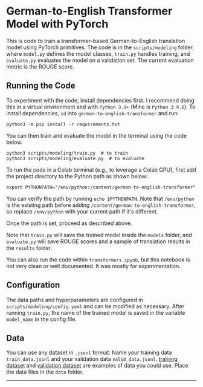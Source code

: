 # German-to-English Transformer Model with PyTorch

This is code to train a transformer-based German-to-English translation model using PyTorch primitives. The code is in the `scripts/modeling` folder, where `model.py` defines the model classes, `train.py` handles training, and `evaluate.py` evaluates the model on a validation set. The current evaluation metric is the ROUGE score.

## Running the Code
To experiment with the code, install dependencies first. I recommend doing this in a virtual environment and with `Python 3.9+` (Mine is `Python 3.9.6`). To install dependencies, `cd` into `german-to-english-transformer` and run:

```
python3 -m pip install -r requirements.txt
```

You can then train and evaluate the model in the terminal using the code below.

```
python3 scripts/modeling/train.py  # to train
python3 scripts/modeling/evaluate.py  # to evaluate
```

To run the code in a Colab terminal (e.g., to leverage a Colab GPU), first add the project directory to the Python path as shown below:

```
export PYTHONPATH="/env/python:/content/german-to-english-transformer"
```

You can verify the path by running `echo $PYTHONPATH`. Note that `/env/python` is the existing path before adding `/content/german-to-english-transformer`, so replace `/env/python` with your current path if it's different.

Once the path is set, proceed as described above. 

Note that `train.py` will save the trained model inside the `models` folder, and `evaluate.py` will save ROUGE scores and a sample of translation results in the `results` folder.

You can also run the code within `transformers.ipynb`, but this notebook is not very clean or well documented. It was mostly for experimentation.

## Configuration
The data paths and hyperparameters are configured in `scripts/modeling/config.yaml` and can be modified as necessary. After running `train.py`, the name of the trained model is saved in the variable `model_name` in the config file.

## Data
You can use any dataset in `.jsonl` format. Name your training data `train_data.jsonl` and your validation data `valid_data.jsonl`. [training dataset](https://disk.yandex.com/d/2V3YpeogygoBTA) and [validation dataset](https://disk.yandex.com/d/Q6Bm9NoG1VWcgA) are examples of data you could use. Place the data files in the `data` folder.

---
